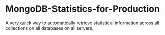 # MongoDB-Statistics-for-Production
A very quick way to automatically retrieve statistical information across all collections on all databases on all servers.
